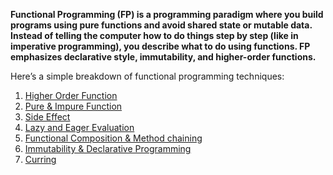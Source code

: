 **Functional Programming (FP) is a programming paradigm where you build programs using pure functions and avoid shared state or mutable data. Instead of telling the computer how to do things step by step (like in imperative programming), you describe what to do using functions. FP emphasizes declarative style, immutability, and higher-order functions.**

Here’s a simple breakdown of functional programming techniques:
1. [Higher Order Function](./HigherOrderFunction/Readme.md)
2. [Pure & Impure Function](./PureAndImpureFunction/readme.md)
3. [Side Effect](./SideEffects/readme.md) 
4. [Lazy and Eager Evaluation](./LazyAndEagerEvaluation/Readme.md)
5. [Functional Composition & Method chaining](./FunctionalCompositionAndMethodChaning/Readme.md)
6. [Immutability & Declarative Programming](./ImmutabilityDeclarativeProgramming/Readme.md)
7. [Curring](./Curryin/Readme.md)